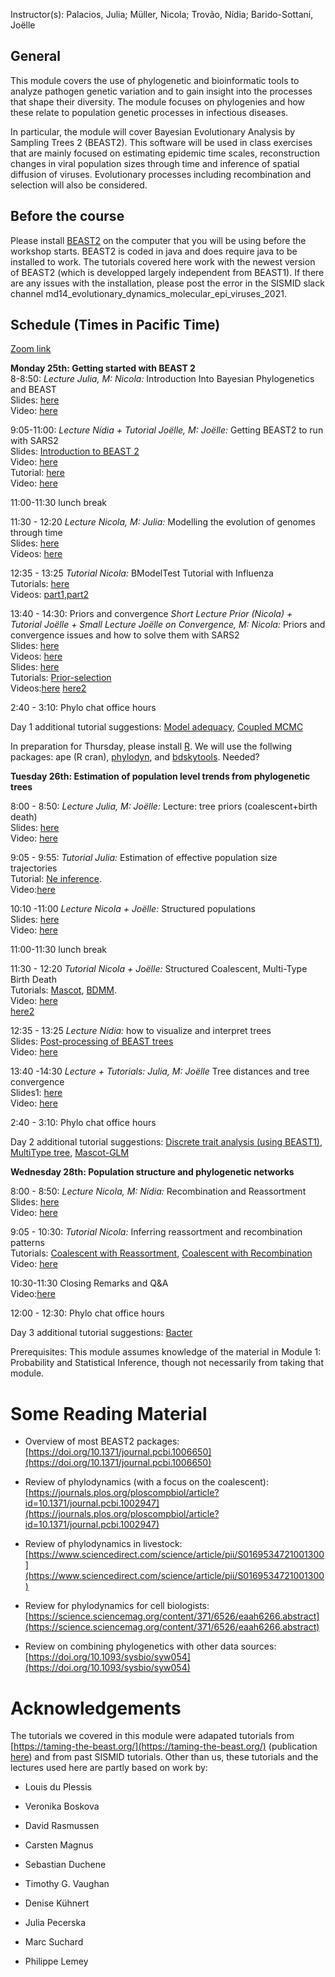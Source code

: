 


<p>  </p>

<p>  </p>

Instructor(s):
Palacios, Julia; Müller, Nicola; Trovão, Nídia; Barido-Sottani, Joëlle

## General

This module covers the use of phylogenetic and bioinformatic tools to analyze pathogen genetic variation and to gain insight into the processes that shape their diversity. The module focuses on phylogenies and how these relate to population genetic processes in infectious diseases.

In particular, the module will cover Bayesian Evolutionary Analysis by Sampling Trees 2 (BEAST2). This software will be used in class exercises that are mainly focused on estimating epidemic time scales, reconstruction changes in viral population sizes through time and inference of spatial diffusion of viruses. Evolutionary processes including recombination and selection will also be considered.

## Before the course

Please install [BEAST2](https://www.beast2.org/) on the computer that you will be using before the workshop starts.
BEAST2 is coded in java and does require java to be installed to work.
The tutorials covered here work with the newest version of BEAST2 (which is developped largely independent from BEAST1).
If there are any issues with the installation, please post the error in the SISMID slack channel md14_evolutionary_dynamics_molecular_epi_viruses_2021.

## Schedule (Times in Pacific Time)

[Zoom link](https://stanford.zoom.us/j/93968078131?pwd=dDJOejNKZU43clNRN01XN05BWWRsdz09) <br />


**Monday 25th: Getting started with BEAST 2** <br />
8-8:50: *Lecture Julia, M: Nicola:* Introduction Into Bayesian Phylogenetics and BEAST<br />
                Slides: [here](https://github.com/JuliaPalacios/SISMID_EvolutionaryDynamics/blob/master/Lectures/2021-07-21_Introduction.pdf?raw=true)<br />
                Video: [here]()

9:05-11:00:  *Lecture Nídia + Tutorial Joëlle, M: Joëlle:*  Getting BEAST2 to run with SARS2 <br />
                Slides: [Introduction to BEAST 2](https://github.com/JuliaPalacios/SISMID_EvolutionaryDynamics/blob/master/Lectures/2021-07-21_IntroductionToBEAST2_NT.pdf)<br />
                Video: [here]()<br />
                Tutorial: [here](https://github.com/JuliaPalacios/SISMID_EvolutionaryDynamics/blob/master/Tutorials/Introduction-to-BEAST2.zip?raw=true)<br />
                Video: [here]()

11:00-11:30 lunch break

11:30 - 12:20 *Lecture Nicola, M: Julia:* Modelling the evolution of genomes through time<br />
                Slides: [here](https://github.com/JuliaPalacios/SISMID_EvolutionaryDynamics/blob/master/Lectures/2021-07-22_sismid_evol_nfm.pptx?raw=true)<br />
                Videos: [here]() 
                
12:35 - 13:25 *Tutorial Nicola:* BModelTest Tutorial with Influenza <br />
                Tutorials: [here](https://github.com/JuliaPalacios/SISMID_EvolutionaryDynamics/blob/master/Tutorials/2021-07-22_BModelTest.zip?raw=true)<br />
                Videos: [part1](),[part2]()


13:40 - 14:30: Priors and convergence
*Short Lecture Prior (Nicola) + Tutorial Joëlle + Small Lecture Joëlle on Convergence, M: Nicola:* Priors and convergence issues and how to solve them with SARS2 <br />
                Slides: [here](https://github.com/JuliaPalacios/SISMID_EvolutionaryDynamics/blob/master/Lectures/2021-07-22_priors_nfm.pptx?raw=true)<br />
                Videos: [here]()<br />
                Slides: [here](https://github.com/JuliaPalacios/SISMID_EvolutionaryDynamics/blob/master/Lectures/2020-07-27_troubleshooting.pptx?raw=true)<br />
                Tutorials: [Prior-selection](https://github.com/JuliaPalacios/SISMID_EvolutionaryDynamics/blob/master/Tutorials/Prior-selection.zip?raw=true)<br />
                Videos:[here]()
                [here2]()

2:40 - 3:10: Phylo chat office hours


Day 1 additional tutorial suggestions: [Model adequacy](https://taming-the-beast.org/tutorials/adequacy_tutorial/), [Coupled MCMC](https://taming-the-beast.org/tutorials/CoupledMCMC-Tutorial/) 

              

In preparation for Thursday, please install [R](https://www.r-project.org). We will use the follwing packages: ape (R cran), [phylodyn](https://github.com/mdkarcher/phylodyn), and [bdskytools](https://github.com/laduplessis/bdskytools). Needed?

**Tuesday 26th: Estimation of population level trends from phylogenetic trees**


8:00 - 8:50: *Lecture Julia, M: Joëlle:* Lecture: tree priors (coalescent+birth death) <br />
                Slides: [here](https://github.com/JuliaPalacios/SISMID_EvolutionaryDynamics/blob/master/Lectures/2021-07-22_tree_priors.pdf?raw=true)<br />                Video: [here]()

9:05 - 9:55: *Tutorial Julia:* Estimation of effective population size trajectories <br />
                Tutorial: [Ne inference](https://github.com/JuliaPalacios/SISMID_EvolutionaryDynamics/raw/master/Tutorials/Ne_inference.zip?raw=true).<br />
                Video:[here]()
                
10:10 -11:00 *Lecture Nicola + Joëlle:* Structured populations <br />
                Slides: [here](https://github.com/JuliaPalacios/SISMID_EvolutionaryDynamics/blob/master/Lectures/2021-07-23_sismid_structured_nfm.pptx?raw=true)<br />
                Video: [here]()
                
11:00-11:30 lunch break


11:30 - 12:20 *Tutorial Nicola + Joëlle:* Structured Coalescent, Multi-Type Birth Death <br />
                Tutorials: [Mascot](https://github.com/JuliaPalacios/SISMID_EvolutionaryDynamics/blob/master/Tutorials/Mascot-Tutorial.zip?raw=true), [BDMM](https://github.com/JuliaPalacios/SISMID_EvolutionaryDynamics/blob/master/Tutorials/Structured-birth-death-model.zip?raw=true).<br />
                Video: [here]()<br/>
                [here2]()
                
12:35 - 13:25 *Lecture Nídia:*  how to visualize and interpret trees <br />
                Slides: [Post-processing of BEAST trees](https://github.com/JuliaPalacios/SISMID_EvolutionaryDynamics/blob/master/Lectures/2021-07-23_FigTreeTutorial_NT.pdf)<br />
                Video: [here]()
                
                
13:40 -14:30
*Lecture + Tutorials: Julia, M: Joëlle* Tree distances and tree convergence <br />
                Slides1: [here](https://github.com/JuliaPalacios/SISMID_EvolutionaryDynamics/blob/master/Lectures/2021-07-22_Summary_Trees.pdf?raw=true)<br />
                Video: [here]()

               

2:40 - 3:10: Phylo chat office hours

Day 2 additional tutorial suggestions: [Discrete trait analysis (using BEAST1)](http://beast.community/workshop_discrete_diffusion), [MultiType tree](https://taming-the-beast.org/tutorials/Structured-coalescent/), [Mascot-GLM](https://github.com/nicfel/GLM-Tutorial)

**Wednesday 28th: Population structure and phylogenetic networks**


8:00 - 8:50: *Lecture Nicola, M: Nídia:* Recombination and Reassortment <br />
                Slides: [here](https://github.com/JuliaPalacios/SISMID_EvolutionaryDynamics/blob/master/Lectures/2021-07-23_sismid_network_nfm.pptx?raw=true)<br />
                Video: [here]()

9:05 - 10:30: *Tutorial Nicola:* Inferring reassortment and recombination patterns <br />
                Tutorials: [Coalescent with Reassortment](https://github.com/JuliaPalacios/SISMID_EvolutionaryDynamics/blob/master/Tutorials/Reassortment-Tutorial.zip?raw=true), [Coalescent with Recombination](https://github.com/JuliaPalacios/SISMID_EvolutionaryDynamics/blob/master/Tutorials/Recombination-Tutorial.zip?raw=true)<br />
                Video: [here]()
                
10:30-11:30 Closing Remarks and Q&A<br />
                Video:[here]()
                
12:00 - 12:30: Phylo chat office hours

Day 3 additional tutorial suggestions: [Bacter](https://taming-the-beast.org/tutorials/Bacter-Tutorial/)
         
Prerequisites: This module assumes knowledge of the material in Module 1: Probability and Statistical Inference, though not necessarily from taking that module.

# Some Reading Material

- Overview of most BEAST2 packages: [https://doi.org/10.1371/journal.pcbi.1006650](https://doi.org/10.1371/journal.pcbi.1006650)

- Review of phylodynamics (with a focus on the coalescent): [https://journals.plos.org/ploscompbiol/article?id=10.1371/journal.pcbi.1002947](https://journals.plos.org/ploscompbiol/article?id=10.1371/journal.pcbi.1002947)

- Review of phylodynamics in livestock: [https://www.sciencedirect.com/science/article/pii/S0169534721001300](https://www.sciencedirect.com/science/article/pii/S0169534721001300)

- Review for phylodynamics for cell biologists: [https://science.sciencemag.org/content/371/6526/eaah6266.abstract](https://science.sciencemag.org/content/371/6526/eaah6266.abstract)

- Review on combining phylogenetics with other data sources: [https://doi.org/10.1093/sysbio/syw054](https://doi.org/10.1093/sysbio/syw054)

# Acknowledgements

The tutorials we covered in this module were adapated tutorials from [https://taming-the-beast.org/](https://taming-the-beast.org/) (publication [here](https://academic.oup.com/sysbio/article/67/1/170/3897660)) and from past SISMID tutorials. 
Other than us, these tutorials and the lectures used here are partly based on work by:

- Louis du Plessis 

- Veronika Boskova

- David Rasmussen

- Carsten Magnus

- Sebastian Duchene

- Timothy G. Vaughan

- Denise Kühnert

- Julia Pecerska

- Marc Suchard

- Philippe Lemey
